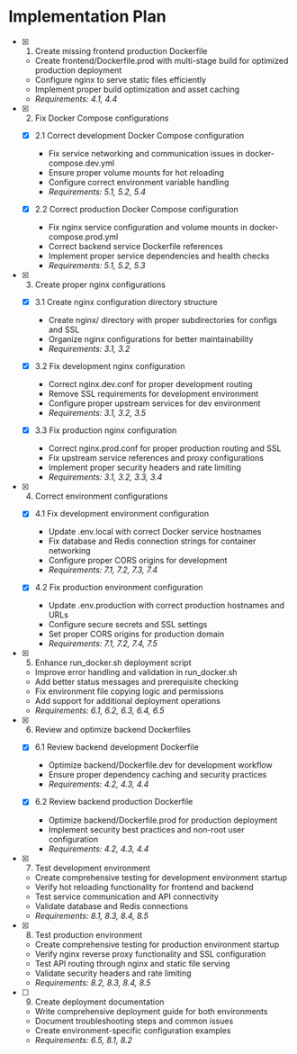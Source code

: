 # Implementation Plan

- [x] 1. Create missing frontend production Dockerfile
  - Create frontend/Dockerfile.prod with multi-stage build for optimized production deployment
  - Configure nginx to serve static files efficiently
  - Implement proper build optimization and asset caching
  - _Requirements: 4.1, 4.4_

- [x] 2. Fix Docker Compose configurations
  - [x] 2.1 Correct development Docker Compose configuration
    - Fix service networking and communication issues in docker-compose.dev.yml
    - Ensure proper volume mounts for hot reloading
    - Configure correct environment variable handling
    - _Requirements: 5.1, 5.2, 5.4_

  - [x] 2.2 Correct production Docker Compose configuration
    - Fix nginx service configuration and volume mounts in docker-compose.prod.yml
    - Correct backend service Dockerfile references
    - Implement proper service dependencies and health checks
    - _Requirements: 5.1, 5.2, 5.3_

- [x] 3. Create proper nginx configurations
  - [x] 3.1 Create nginx configuration directory structure
    - Create nginx/ directory with proper subdirectories for configs and SSL
    - Organize nginx configurations for better maintainability
    - _Requirements: 3.1, 3.2_

  - [x] 3.2 Fix development nginx configuration
    - Correct nginx.dev.conf for proper development routing
    - Remove SSL requirements for development environment
    - Configure proper upstream services for dev environment
    - _Requirements: 3.1, 3.2, 3.5_

  - [x] 3.3 Fix production nginx configuration
    - Correct nginx.prod.conf for proper production routing and SSL
    - Fix upstream service references and proxy configurations
    - Implement proper security headers and rate limiting
    - _Requirements: 3.1, 3.2, 3.3, 3.4_

- [x] 4. Correct environment configurations
  - [x] 4.1 Fix development environment configuration
    - Update .env.local with correct Docker service hostnames
    - Fix database and Redis connection strings for container networking
    - Configure proper CORS origins for development
    - _Requirements: 7.1, 7.2, 7.3, 7.4_

  - [x] 4.2 Fix production environment configuration
    - Update .env.production with correct production hostnames and URLs
    - Configure secure secrets and SSL settings
    - Set proper CORS origins for production domain
    - _Requirements: 7.1, 7.2, 7.4, 7.5_

- [x] 5. Enhance run_docker.sh deployment script
  - Improve error handling and validation in run_docker.sh
  - Add better status messages and prerequisite checking
  - Fix environment file copying logic and permissions
  - Add support for additional deployment operations
  - _Requirements: 6.1, 6.2, 6.3, 6.4, 6.5_

- [x] 6. Review and optimize backend Dockerfiles
  - [x] 6.1 Review backend development Dockerfile
    - Optimize backend/Dockerfile.dev for development workflow
    - Ensure proper dependency caching and security practices
    - _Requirements: 4.2, 4.3, 4.4_

  - [x] 6.2 Review backend production Dockerfile
    - Optimize backend/Dockerfile.prod for production deployment
    - Implement security best practices and non-root user configuration
    - _Requirements: 4.2, 4.3, 4.4_

- [x] 7. Test development environment
  - Create comprehensive testing for development environment startup
  - Verify hot reloading functionality for frontend and backend
  - Test service communication and API connectivity
  - Validate database and Redis connections
  - _Requirements: 8.1, 8.3, 8.4, 8.5_

- [x] 8. Test production environment
  - Create comprehensive testing for production environment startup
  - Verify nginx reverse proxy functionality and SSL configuration
  - Test API routing through nginx and static file serving
  - Validate security headers and rate limiting
  - _Requirements: 8.2, 8.3, 8.4, 8.5_

- [ ] 9. Create deployment documentation
  - Write comprehensive deployment guide for both environments
  - Document troubleshooting steps and common issues
  - Create environment-specific configuration examples
  - _Requirements: 6.5, 8.1, 8.2_